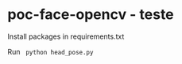 # poc-face-opencv - teste

Install packages in requirements.txt

Run <code> python head_pose.py </code>
